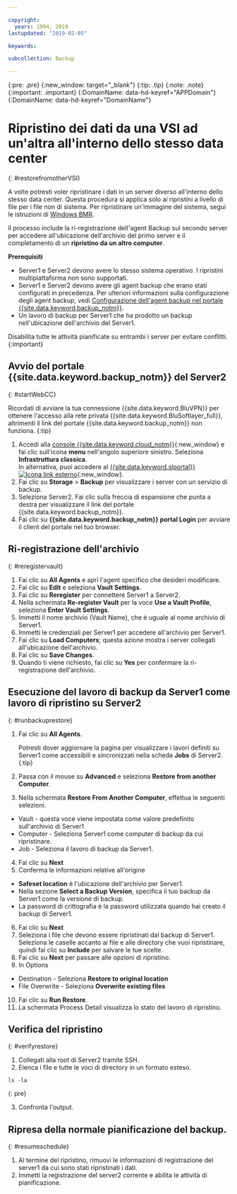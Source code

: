 ```yaml
---

copyright:
  years: 1994, 2019
lastupdated: "2019-02-05"

keywords:

subcollection: Backup

---
```

{:pre: .pre}
{:new_window: target="_blank"}
{:tip: .tip}
{:note: .note}
{:important: .important}
{:DomainName: data-hd-keyref="APPDomain"}
{:DomainName: data-hd-keyref="DomainName"}

# Ripristino dei dati da una VSI ad un'altra all'interno dello stesso data center
{: #restorefromotherVSI}

A volte potresti voler ripristinare i dati in un server diverso all'interno dello stesso data center. Questa procedura si applica solo ai ripristini a livello di file per i file non di sistema. Per ripristinare un'immagine del sistema, segui le istruzioni di [Windows BMR](/docs/infrastructure/Backup?topic=Backup-restoreBMR).

Il processo include la ri-registrazione dell'agent Backup sul secondo server per accedere all'ubicazione dell'archivio del primo server e il completamento di un **ripristino da un altro computer**.

**Prerequisiti**

- Server1 e Server2 devono avere lo stesso sistema operativo. I ripristini multipiattaforma non sono supportati.
- Server1 e Server2 devono avere gli agent backup che erano stati configurati in precedenza. Per ulteriori informazioni sulla configurazione degli agent backup, vedi [Configurazione dell'agent backup nel portale {{site.data.keyword.backup_notm}}](/docs/infrastructure/Backup?topic=Backup-getting-started#getting-started).
- Un lavoro di backup per Server1 che ha prodotto un backup nell'ubicazione dell'archivio del Server1.

Disabilita tutte le attività pianificate su entrambi i server per evitare conflitti.
{:important}

## Avvio del portale {{site.data.keyword.backup_notm}} del Server2
{: #startWebCC}

Ricordati di avviare la tua connessione {{site.data.keyword.BluVPN}} per ottenere l'accesso alla rete privata {{site.data.keyword.BluSoftlayer_full}}, altrimenti il link del portale {{site.data.keyword.backup_notm}} non funziona.
{:tip}

1. Accedi alla [console {{site.data.keyword.cloud_notm}}](https://{DomainName}){:new_window} e fai clic sull'icona **menu** nell'angolo superiore sinistro. Seleziona **Infrastruttura classica**. <br/>
   In alternativa, puoi accedere al [{{site.data.keyword.slportal}} ![Icona link esterno](../../icons/launch-glyph.svg "Icona link esterno")](https://control.softlayer.com/){:new_window}.
2. Fai clic su **Storage** > **Backup** per visualizzare i server con un servizio di backup.
3. Seleziona Server2. Fai clic sulla freccia di espansione che punta a destra per visualizzare il link del portale {{site.data.keyword.backup_notm}}.
4. Fai clic su **{{site.data.keyword.backup_notm}} portal Login** per avviare il client del portale nel tuo browser.

## Ri-registrazione dell'archivio
{: #reregistervault}

1. Fai clic su **All Agents** e apri l'agent specifico che desideri modificare.
2. Fai clic su **Edit** e seleziona **Vault Settings**.
3. Fai clic su **Reregister** per connettere Server1 a Server2.
4. Nella schermata **Re-register Vault** per la voce **Use a Vault Profile**, seleziona **Enter Vault Settings**.
5. Immetti il nome archivio (Vault Name), che è uguale al nome archivio di Server1.
6. Immetti le credenziali per Server1 per accedere all'archivio per Server1.
7. Fai clic su **Load Computers**; questa azione mostra i server collegati all'ubicazione dell'archivio.
8. Fai clic su **Save Changes**.
9. Quando ti viene richiesto, fai clic su **Yes** per confermare la ri-registrazione dell'archivio.

## Esecuzione del lavoro di backup da Server1 come lavoro di ripristino su Server2
{: #runbackuprestore}

1. Fai clic su **All Agents**.

   Potresti dover aggiornare la pagina per visualizzare i lavori definiti su Server1 come accessibili e sincronizzati nella scheda **Jobs** di Server2.
   {:tip}
2. Passa con il mouse su **Advanced** e seleziona **Restore from another Computer**.
3. Nella schermata **Restore From Another Computer**, effettua le seguenti selezioni.
  - Vault - questa voce viene impostata come valore predefinito sull'archivio di Server1
  - Computer - Seleziona Server1 come computer di backup da cui ripristinare.
  - Job - Seleziona il lavoro di backup da Server1.
4. Fai clic su **Next**
5. Conferma le informazioni relative all'origine
  - **Safeset location** è l'ubicazione dell'archivio per Server1.
  - Nella sezione **Select a Backup Version**, specifica il tuo backup da Server1 come la versione di backup.
  - La password di crittografia è la password utilizzata quando hai creato il backup di Server1.
6. Fai clic su **Next**
7. Seleziona i file che devono essere ripristinati dal backup di Server1. Seleziona le caselle accanto ai file e alle directory che vuoi ripristinare, quindi fai clic su **Include** per salvare le tue scelte.
8. Fai clic su **Next** per passare alle opzioni di ripristino.
9. In Options
  - Destination - Seleziona **Restore to original location**
  - File Overwrite - Seleziona **Overwrite existing files**
10. Fai clic su **Run Restore**.
11. La schermata Process Detail visualizza lo stato del lavoro di ripristino.


## Verifica del ripristino
{: #verifyrestore}

1. Collegati alla root di Server2 tramite SSH.
2. Elenca i file e tutte le voci di directory in un formato esteso.
  ```
  ls -la
  ```
  {: pre}

3. Confronta l'output.

## Ripresa della normale pianificazione del backup.
{: #resumeschedule}

1. Al termine del ripristino, rimuovi le informazioni di registrazione del server1 da cui sono stati ripristinati i dati.
2. Immetti la registrazione del server2 corrente e abilita le attività di pianificazione.

